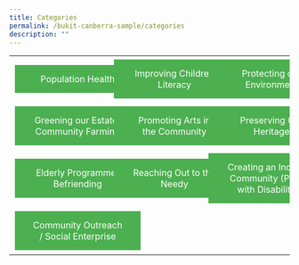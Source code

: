 ```yaml
---
title: Categories
permalink: /bukit-canberra-sample/categories
description: ""
---
```

<table border="0" width="100%">
	<tr>
		<td width="33%">
			<a href="/bukit-canberra-sample/Health-and-Wellness" style="background-color: #4CAF50; border: none; color: white; padding: 15px 32px;  text-align: center;  text-decoration: none;  display: inline-block;  font-size: 16px;  margin: 4px 2px;  cursor: pointer;width:100%;">Population Health</a>
		</td>
		<td width="33%">
			<a href="/bukit-canberra-sample/Health-and-Wellness" style="background-color: #4CAF50; border: none; color: white; padding: 15px 32px;  text-align: center;  text-decoration: none;  display: inline-block;  font-size: 16px;  margin: 4px 2px;  cursor: pointer;width:100%;">Improving Children Literacy</a>
		</td>
		<td width="34%">
			<a href="/bukit-canberra-sample/Health-and-Wellness" style="background-color: #4CAF50; border: none; color: white; padding: 15px 32px;  text-align: center;  text-decoration: none;  display: inline-block;  font-size: 16px;  margin: 4px 2px;  cursor: pointer;width:100%;">Protecting our <br>	Environment </a>
		</td>
	</tr>
	<tr>
		<td width="33%">
			<a href="/bukit-canberra-sample/Health-and-Wellness" style="background-color: #4CAF50; border: none; color: white; padding: 15px 32px;  text-align: center;  text-decoration: none;  display: inline-block;  font-size: 16px;  margin: 4px 2px;  cursor: pointer;width:100%;">Greening our Estate/ Community Farming</a>
		</td>
		<td width="33%">
			<a href="/bukit-canberra-sample/Health-and-Wellness" style="background-color: #4CAF50; border: none; color: white; padding: 15px 32px;  text-align: center;  text-decoration: none;  display: inline-block;  font-size: 16px;  margin: 4px 2px;  cursor: pointer;width:100%;">Promoting Arts in the Community
</a>
		</td>
		<td width="34%">
			<a href="/bukit-canberra-sample/Health-and-Wellness" style="background-color: #4CAF50; border: none; color: white; padding: 15px 32px;  text-align: center;  text-decoration: none;  display: inline-block;  font-size: 16px;  margin: 4px 2px;  cursor: pointer;width:100%;">Preserving Our Heritage</a>
		</td>
	</tr>
	<tr>
		<td width="33%">
			<a href="/bukit-canberra-sample/Health-and-Wellness" style="background-color: #4CAF50; border: none; color: white; padding: 15px 32px;  text-align: center;  text-decoration: none;  display: inline-block;  font-size: 16px;  margin: 4px 2px;  cursor: pointer;width:100%;">Elderly Programme/ Befriending</a>
		</td>
		<td width="33%">
			<a href="/bukit-canberra-sample/Health-and-Wellness" style="background-color: #4CAF50; border: none; color: white; padding: 15px 32px;  text-align: center;  text-decoration: none;  display: inline-block;  font-size: 16px;  margin: 4px 2px;  cursor: pointer;width:100%;">Reaching Out to the Needy</a>
		</td>
		<td width="34%">
			<a href="/bukit-canberra-sample/Health-and-Wellness" style="background-color: #4CAF50; border: none; color: white; padding: 15px 32px;  text-align: center;  text-decoration: none;  display: inline-block;  font-size: 16px;  margin: 4px 2px;  cursor: pointer;width:100%;">Creating an Inclusive Community (Person with Disabilities)</a>
		</td>
	</tr>
	<tr>
		<td width="33%">
			<a href="/bukit-canberra-sample/Health-and-Wellness" style="background-color: #4CAF50; border: none; color: white; padding: 15px 32px;  text-align: center;  text-decoration: none;  display: inline-block;  font-size: 16px;  margin: 4px 2px;  cursor: pointer;width:100%;">Community Outreach / Social Enterprise </a>
		</td>
		<td width="33%">
			&nbsp;
		</td>
		<td width="34%">
			&nbsp;
		</td>
	</tr>
</table>